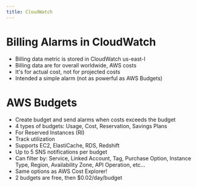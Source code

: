 ```yaml
---
title: CloudWatch
---
```

# Billing Alarms in CloudWatch
- Billing data metric is stored in CloudWatch us-east-I
- Billing data are for overall worldwide, AWS costs
- It's for actual cost, not for projected costs
- Intended a simple alarm (not as powerful as AWS Budgets)

# AWS Budgets
- Create budget and send alarms when costs exceeds the budget
- 4 types of budgets: Usage, Cost, Reservation, Savings Plans
- For Reserved Instances (RI)
- Track utilization
- Supports EC2, ElastiCache, RDS, Redshift
- Up to 5 SNS notifications per budget
- Can filter by: Service, Linked Account, Tag, Purchase Option, Instance Type, Region, Availability Zone, API Operation, etc...
- Same options as AWS Cost Explorer!
- 2 budgets are free, then $0.02/day/budget



